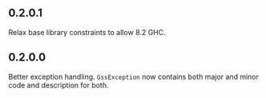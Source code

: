 ## 0.2.0.1

Relax base library constraints to allow 8.2 GHC.

## 0.2.0.0

Better exception handling. `GssException` now contains both major and minor code and description for both.
